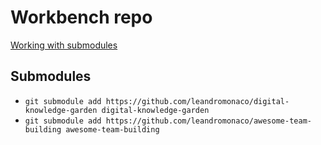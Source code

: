 # Workbench repo

[Working with submodules](https://github.blog/2016-02-01-working-with-submodules/)

## Submodules

- `git submodule add https://github.com/leandromonaco/digital-knowledge-garden digital-knowledge-garden`
- `git submodule add https://github.com/leandromonaco/awesome-team-building awesome-team-building`

